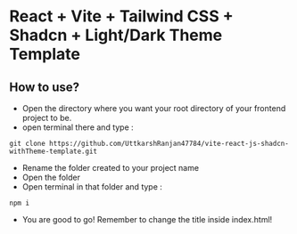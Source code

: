 # React + Vite + Tailwind CSS + Shadcn + Light/Dark Theme Template

## How to use?
- Open the directory where you want your root directory of your frontend project to be.
- open terminal there and type : 
```
git clone https://github.com/UttkarshRanjan47784/vite-react-js-shadcn-withTheme-template.git
```
- Rename the folder created to your project name
- Open the folder
- Open terminal in that folder and type :
``` 
npm i
```
- You are good to go! Remember to change the title inside index.html!
